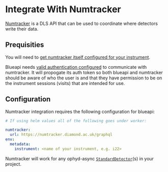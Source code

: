 # Integrate With Numtracker

[Numtracker](https://github.com/DiamondLightSource/numtracker.git) is a DLS API that can be used to coordinate where detectors write their data.

## Prequisities

You will need to [get numtracker itself configured for your instrument](https://github.com/DiamondLightSource/numtracker/wiki/new_beamline). 

Blueapi needs [valid authentication configured](./authenticate.md) to communicate with numtracker. It will propogate its auth token so both blueapi and numtracker should be aware of who the user is and that they have permission to be on the instrument sessions (visits) that are intended for use.

## Configuration

Numtracker integration requires the following configuration for blueapi:

```yaml
# If using helm values all of the following goes under worker:

numtracker:
  url: https://numtracker.diamond.ac.uk/graphql
env:
  metadata:
    instrument: <name of your instrument, e.g. i22>
```

Numtracker will work for any ophyd-async [`StandardDetector`](https://blueskyproject.io/ophyd-async/main/_api/ophyd_async/ophyd_async.core.html#ophyd_async.core.StandardDetector)(s) in your project.
